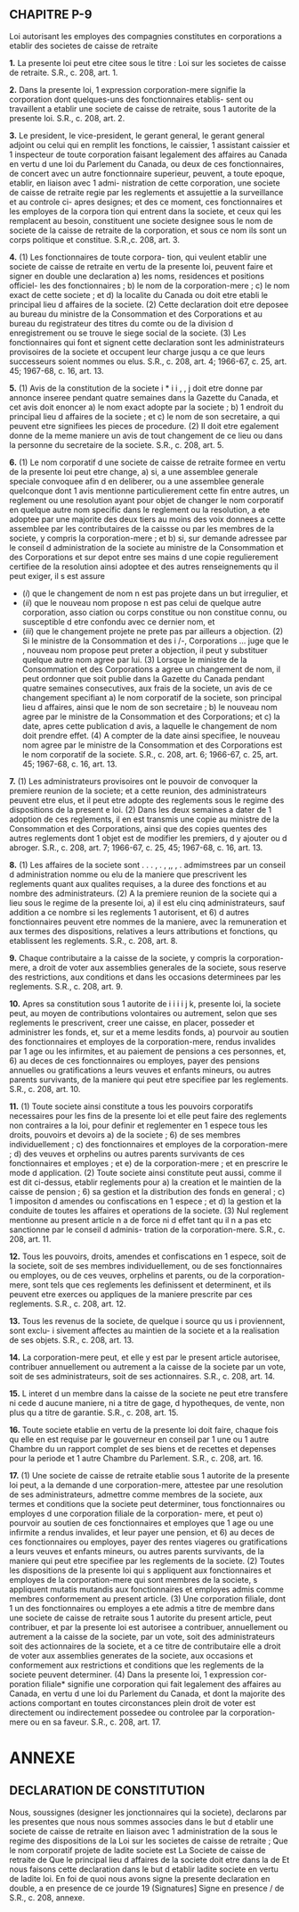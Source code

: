 
## CHAPITRE P-9
Loi autorisant les employes des compagnies
constitutes en corporations a etablir des
societes de caisse de retraite

**1.** La presente loi peut etre citee sous le
titre : Loi sur les societes de caisse de retraite.
S.R., c. 208, art. 1.

**2.** Dans la presente loi, 1 expression
corporation-mere signifie la corporation
dont quelques-uns des fonctionnaires etablis-
sent ou travaillent a etablir une societe de
caisse de retraite, sous 1 autorite de la presente
loi. S.R., c. 208, art. 2.

**3.** Le president, le vice-president, le gerant
general, le gerant general adjoint ou celui qui
en remplit les fonctions, le caissier, 1 assistant
caissier et 1 inspecteur de toute corporation
faisant legalement des affaires au Canada en
vertu d une loi du Parlement du Canada, ou
deux de ces fonctionnaires, de concert avec
un autre fonctionnaire superieur, peuvent, a
toute epoque, etablir, en liaison avec 1 admi-
nistration de cette corporation, une societe de
caisse de retraite regie par les reglements et
assujettie a la surveillance et au controle ci-
apres designes; et des ce moment, ces
fonctionnaires et les employes de la corpora
tion qui entrent dans la societe, et ceux qui
les remplacent au besoin, constituent une
societe designee sous le nom de societe de la
caisse de retraite de la corporation, et sous ce
nom ils sont un corps politique et constitue.
S.R.,c. 208, art. 3.

**4.** (1) Les fonctionnaires de toute corpora-
tion, qui veulent etablir une societe de caisse
de retraite en vertu de la presente loi, peuvent
faire et signer en double une declaration
a) les noms, residences et positions officiel-
les des fonctionnaires ;
b) le nom de la corporation-mere ;
c) le nom exact de cette societe ; et
d) la localite du Canada ou doit etre etabli
le principal lieu d affaires de la societe.
(2) Cette declaration doit etre deposee au
bureau du ministre de la Consommation et
des Corporations et au bureau du registrateur
des titres du comte ou de la division
d enregistrement ou se trouve le siege social
de la societe.
(3) Les fonctionnaires qui font et signent
cette declaration sont les administrateurs
provisoires de la societe et occupent leur
charge jusqu a ce que leurs successeurs soient
nommes ou elus. S.R., c. 208, art. 4; 1966-67,
c. 25, art. 45; 1967-68, c. 16, art. 13.

**5.** (1) Avis de la constitution de la societe
i * i i , , j
doit etre donne par annonce inseree pendant
quatre semaines dans la Gazette du Canada,
et cet avis doit enoncer
a) le nom exact adopte par la societe ;
b) 1 endroit du principal lieu d affaires de
la societe ; et
c) le nom de son secretaire, a qui peuvent
etre signifiees les pieces de procedure.
(2) II doit etre egalement donne de la meme
maniere un avis de tout changement de ce
lieu ou dans la personne du secretaire de la
societe. S.R., c. 208, art. 5.

**6.** (1) Le nom corporatif d une societe de
caisse de retraite formee en vertu de la
presente loi peut etre change,
a) si, a une assemblee generale speciale
convoquee afin d en deliberer, ou a une
assemblee generale quelconque dont 1 avis
mentionne particulierement cette fin entre
autres, un reglement ou une resolution
ayant pour objet de changer le nom
corporatif en quelque autre nom specific
dans le reglement ou la resolution, a ete
adoptee par une majorite des deux tiers au
moins des voix donnees a cette assemblee
par les contributaires de la caissse ou par
les membres de la societe, y compris la
corporation-mere ; et
b) si, sur demande adressee par le conseil
d administration de la societe au ministre
de la Consommation et des Corporations et
sur depot entre ses mains d une copie
regulierement certifiee de la resolution ainsi
adoptee et des autres renseignements qu il
peut exiger, il s est assure
  * (_i_) que le changement de nom n est pas
projete dans un but irregulier, et
  * (_ii_) que le nouveau nom propose n est pas
celui de quelque autre corporation, asso
ciation ou corps constitue ou non constitue
connu, ou susceptible d etre confondu
avec ce dernier nom, et
  * (_iii_) que le changement projete ne prete
pas par ailleurs a objection.
(2) Si le ministre de la Consommation et
des i /-, Corporations ... juge que le , nouveau nom
propose peut preter a objection, il peut y
substituer quelque autre nom agree par lui.
(3) Lorsque le ministre de la Consommation
et des Corporations a agree un changement
de nom, il peut ordonner que soit publie dans
la Gazette du Canada pendant quatre semaines
consecutives, aux frais de la societe, un avis
de ce changement specifiant
a) le nom corporatif de la societe, son
principal lieu d affaires, ainsi que le nom
de son secretaire ;
b) le nouveau nom agree par le ministre de
la Consommation et des Corporations; et
c) la date, apres cette publication d avis, a
laquelle le changement de nom doit prendre
effet.
(4) A compter de la date ainsi specifiee, le
nouveau nom agree par le ministre de la
Consommation et des Corporations est le nom
corporatif de la societe. S.R., c. 208, art. 6;
1966-67, c. 25, art. 45; 1967-68, c. 16, art. 13.

**7.** (1) Les administrateurs provisoires ont
le pouvoir de convoquer la premiere reunion
de la societe; et a cette reunion, des
administrateurs peuvent etre elus, et il peut
etre adopte des reglements sous le regime des
dispositions de la present e loi.
(2) Dans les deux semaines a dater de
1 adoption de ces reglements, il en est transmis
une copie au ministre de la Consommation et
des Corporations, ainsi que des copies
quentes des autres reglements dont 1 objet est
de modifier les premiers, d y ajouter ou d
abroger. S.R., c. 208, art. 7; 1966-67, c. 25,
45; 1967-68, c. 16, art. 13.

**8.** (1) Les affaires de la societe sont
. . . , . , ,, , .
admimstrees par un conseil d administration
nomme ou elu de la maniere que prescrivent
les reglements quant aux qualites requises, a
la duree des fonctions et au nombre des
administrateurs.
(2) A la premiere reunion de la societe qui
a lieu sous le regime de la presente loi,
a) il est elu cinq administrateurs, sauf
addition a ce nombre si les reglements
1 autorisent, et
6) d autres fonctionnaires peuvent etre
nommes de la maniere, avec la remuneration
et aux termes des dispositions, relatives a
leurs attributions et fonctions, qu etablissent
les reglements. S.R., c. 208, art. 8.

**9.** Chaque contributaire a la caisse de la
societe, y compris la corporation-mere, a droit
de voter aux assemblies generales de la
societe, sous reserve des restrictions, aux
conditions et dans les occasions determinees
par les reglements. S.R., c. 208, art. 9.

**10.** Apres sa constitution sous 1 autorite de
i i i i j
k, presente loi, la societe peut, au moyen de
contributions volontaires ou autrement, selon
que ses reglements le prescrivent, creer une
caisse, en placer, posseder et administrer les
fonds, et, sur et a meme lesdits fonds,
a) pourvoir au soutien des fonctionnaires
et employes de la corporation-mere, rendus
invalides par 1 age ou les infirmites, et au
paiement de pensions a ces personnes, et,
6) au deces de ces fonctionnaires ou
employes, payer des pensions annuelles ou
gratifications a leurs veuves et enfants
mineurs, ou autres parents survivants, de la
maniere qui peut etre specifiee par les
reglements. S.R., c. 208, art. 10.

**11.** (1) Toute societe ainsi constitute a
tous les pouvoirs corporatifs necessaires pour
les fins de la presente loi et elle peut faire des
reglements non contraires a la loi, pour definir
et reglementer en 1 espece tous les droits,
pouvoirs et devoirs
a) de la societe ;
6) de ses membres individuellement ;
c) des fonctionnaires et employes de la
corporation-mere ;
d) des veuves et orphelins ou autres parents
survivants de ces fonctionnaires et
employes ; et
e) de la corporation-mere ;
et en prescrire le mode d application.
(2) Toute societe ainsi constitute peut aussi,
comme il est dit ci-dessus, etablir
reglements pour
a) la creation et le maintien de la caisse de
pension ;
6) sa gestion et la distribution des fonds en
general ;
c) 1 impositon d amendes ou confiscations
en 1 espece ; et
d) la gestion et la conduite de toutes les
affaires et operations de la societe.
(3) Nul reglement mentionne au present
article n a de force ni d effet tant qu il n a
pas etc sanctionne par le conseil d adminis-
tration de la corporation-mere. S.R., c. 208,
art. 11.

**12.** Tous les pouvoirs, droits, amendes et
confiscations en 1 espece, soit de la societe,
soit de ses membres individuellement, ou de
ses fonctionnaires ou employes, ou de ces
veuves, orphelins et parents, ou de la
corporation-mere, sont tels que ces reglements
les definissent et determinent, et ils peuvent
etre exerces ou appliques de la maniere
prescrite par ces reglements. S.R., c. 208,
art. 12.

**13.** Tous les revenus de la societe, de
quelque i source qu us i proviennent, sont exclu- i
sivement affectes au maintien de la societe et
a la realisation de ses objets. S.R., c. 208,
art. 13.

**14.** La corporation-mere peut, et elle y est
par le present article autorisee, contribuer
annuellement ou autrement a la caisse de la
societe par un vote, soit de ses administrateurs,
soit de ses actionnaires. S.R., c. 208, art. 14.

**15.** L interet d un membre dans la caisse
de la societe ne peut etre transfere ni cede
d aucune maniere, ni a titre de gage,
d hypotheques, de vente, non plus qu a titre
de garantie. S.R., c. 208, art. 15.

**16.** Toute societe etablie en vertu de la
presente loi doit faire, chaque fois qu elle en
est requise par le gouverneur en conseil
par 1 une ou 1 autre Chambre du
un rapport complet de ses biens et de
recettes et depenses pour la periode et
1 autre Chambre du Parlement. S.R., c. 208,
art. 16.

**17.** (1) Une societe de caisse de retraite
etablie sous 1 autorite de la presente loi peut,
a la demande d une corporation-mere, attestee
par une resolution de ses administrateurs,
admettre comme membres de la societe, aux
termes et conditions que la societe peut
determiner, tous fonctionnaires ou employes
d une corporation filiale de la corporation-
mere, et peut
o) pourvoir au soutien de ces fonctionnaires
et employes que 1 age ou une infirmite a
rendus invalides, et leur payer une pension,
et
6) au deces de ces fonctionnaires ou
employes, payer des rentes viageres ou
gratifications a leurs veuves et enfants
mineurs, ou autres parents survivants, de la
maniere qui peut etre specifiee par les
reglements de la societe.
(2) Toutes les dispositions de la presente
loi qui s appliquent aux fonctionnaires et
employes de la corporation-mere qui sont
membres de la societe, s appliquent mutatis
mutandis aux fonctionnaires et employes
admis comme membres conformement au
present article.
(3) Une corporation filiale, dont 1 un des
fonctionnaires ou employes a ete admis a titre
de membre dans une societe de caisse de
retraite sous 1 autorite du present article, peut
contribuer, et par la presente loi est autorisee
a contribuer, annuellement ou autrement a la
caisse de la societe, par un vote, soit des
administrateurs soit des actionnaires de la
societe, et a ce titre de contributaire elle a
droit de voter aux assemblies generates de la
societe, aux occasions et conformement aux
restrictions et conditions que les reglements
de la societe peuvent determiner.
(4) Dans la presente loi, 1 expression cor-
poration filiale* signifie une corporation qui
fait legalement des affaires au Canada, en
vertu d une loi du Parlement du Canada, et
dont la majorite des actions comportant en
toutes circonstances plein droit de voter est
directement ou indirectement possedee ou
controlee par la corporation-mere ou en sa
faveur. S.R., c. 208, art. 17.

# ANNEXE

## DECLARATION DE CONSTITUTION
Nous, soussignes (designer les jonctionnaires qui
la societe), declarons par les presentes que nous nous sommes
associes dans le but d etablir une societe de caisse de retraite
en liaison avec 1 administration de la sous le regime
des dispositions de la Loi sur les societes de caisse de retraite ;
Que le nom corporatif projete de ladite societe est La Societe
de caisse de retraite de
Que le principal lieu d affaires de la societe doit etre dans
la de
Et nous faisons cette declaration dans le but d etablir ladite
societe en vertu de ladite loi.
En foi de quoi nous avons signe la presente declaration en
double, a en presence de ce
jourde 19
(Signatures]
Signe en presence /
de \
S.R., c. 208, annexe.
